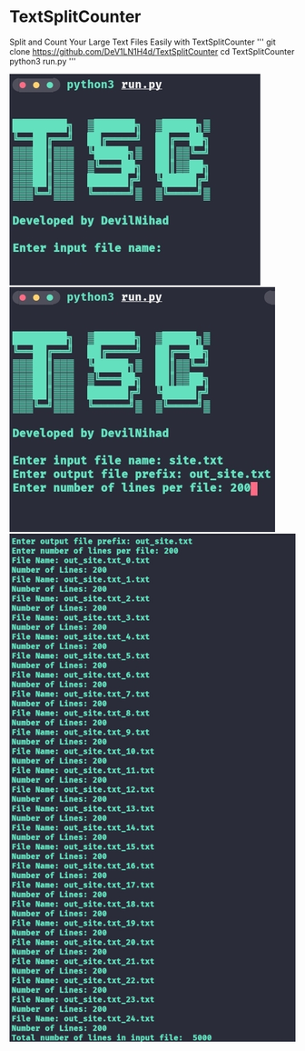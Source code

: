# TextSplitCounter
Split and Count Your Large Text Files Easily with TextSplitCounter
'''
git clone https://github.com/DeV1LN1H4d/TextSplitCounter
cd TextSplitCounter
python3 run.py
'''

<img src="https://raw.githubusercontent.com/DeV1LN1H4d/TextSplitCounter/main/Img/img1.jpg">

<img src="https://raw.githubusercontent.com/DeV1LN1H4d/TextSplitCounter/main/Img/img2.jpg">

<img src="https://raw.githubusercontent.com/DeV1LN1H4d/TextSplitCounter/main/Img/img3.jpg">
